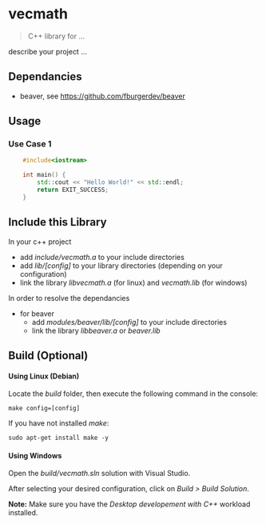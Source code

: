 # vecmath
>C++ library for ...

describe your project ...

## Dependancies
- beaver, see https://github.com/fburgerdev/beaver

## Usage
### Use Case 1
```cpp
    #include<iostream>

    int main() {
        std::cout << "Hello World!" << std::endl;
        return EXIT_SUCCESS;
    }
```

## Include this Library
In your c++ project
- add _include/vecmath.a_ to your include directories
- add _lib/[config]_ to your library directories (depending on your configuration)
- link the library _libvecmath.a_ (for linux) and _vecmath.lib_ (for windows)

In order to resolve the dependancies
- for beaver
    - add _modules/beaver/lib/[config]_ to your include directories
    - link the library _libbeaver.a_ or _beaver.lib_

## Build (Optional)
#### Using Linux (Debian)
Locate the _build_ folder, then execute the following command in the console:
``` console
make config=[config]
```
If you have not installed _make_:
``` console
sudo apt-get install make -y
```

#### Using Windows
Open the _build/vecmath.sln_ solution with Visual Studio.

After selecting your desired configuration, click on _Build > Build Solution_.

__Note:__ Make sure you have the _Desktop developement with C++_ workload installed.